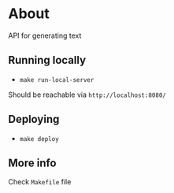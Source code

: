 # About

API for generating text

## Running locally

- `make run-local-server`

Should be reachable via `http://localhost:8080/`

## Deploying

- `make deploy`

## More info

Check `Makefile` file